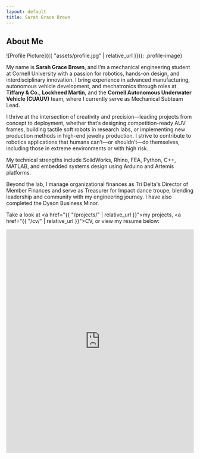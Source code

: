 ```yaml
---
layout: default
title: Sarah Grace Brown
---
```


## About Me

![Profile Picture]({{ "assets/profile.jpg" | relative_url }}){: .profile-image}

My name is **Sarah Grace Brown**, and I’m a mechanical engineering student at Cornell University with a passion for robotics, 
hands-on design, and interdisciplinary innovation. I bring experience in advanced manufacturing, autonomous vehicle development, 
and mechatronics through roles at **Tiffany & Co.**, **Lockheed Martin**, and the **Cornell 
Autonomous Underwater Vehicle (CUAUV)** team, where I currently serve as Mechanical Subteam Lead.

I thrive at the intersection of creativity and precision—leading projects from concept to deployment, whether that’s designing 
competition-ready AUV frames, building tactile soft robots in research labs, or implementing new production methods in high-end 
jewelry production. I strive to contribute to robotics applications that humans can’t—or shouldn’t—do themselves, 
including those in extreme environments or with high risk.

My technical strengths include SolidWorks, Rhino, FEA, Python, C++, MATLAB, and embedded systems design using 
Arduino and Artemis platforms.

Beyond the lab, I manage organizational finances as Tri Delta's Director of Member Finances and serve as Treasurer for 
Impact dance troupe, blending leadership and community with my engineering journey. I have also completed the Dyson Business Minor.

Take a look at <a href="{{ "/projects/" | relative_url }}">my projects</a>, <a href="{{ "/cv/" | relative_url }}">CV</a>, or view my resume below:

<iframe src="https://drive.google.com/file/d/1tE7TuohYIjdwgvFfabjKZWQn7TbbKXA7/preview" width="100%" height="600px" style="border: none;"></iframe>

